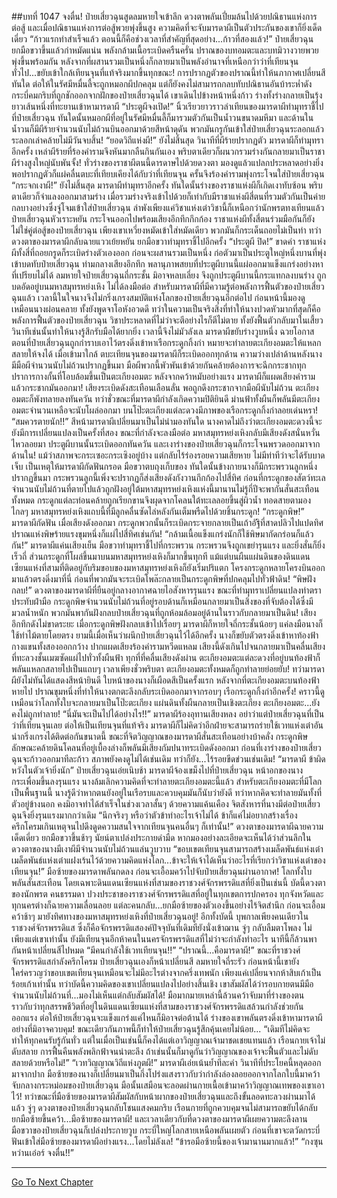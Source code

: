 ##บทที่ 1047 จงตื่น!
ป๋ายเสี่ยวฉุนสูดลมหายใจเข้าลึก ดวงตาพลันเปี่ยมล้นไปด้วยปณิธานแห่งการต่อสู้ และเมื่อปณิธานแห่งการต่อสู้พวยพุ่งขึ้นสูง ความคิดที่จะจับมารดาผีเป็นตัวประกันของเขาก็ยิ่งเด็ดเดี่ยว
“ก้าวแรกทำสำเร็จแล้ว ตอนนี้ก็คือช่วงเวลาที่สำคัญที่สุดอย่าง...ก้าวที่สองแล้ว!” ป๋ายเสี่ยวฉุนยกมือขวาขึ้นแล้วกำหมัดแน่น พลังกล้ามเนื้อระเบิดครืนครั่น ปราณของบทอมตะและบทมิวางวายพวยพุ่งขึ้นพร้อมกัน หลังจากที่ผสานรวมเป็นหนึ่งก็กลายมาเป็นพลังอำนาจที่เหนือกว่าว่าที่เทียนจุนทั่วไป...ขยับเข้าใกล้เทียนจุนที่แท้จริงมากขึ้นทุกขณะ!
การปรากฏตัวของปราณนี้ทำให้นภากาศเปลี่ยนสีทันใด ต่อให้ในรัศมีหมื่นลี้จะถูกหมอกผีปกคลุม แต่ก็ยังคงไม่สามารถกลบทับปณิธานอันบ้าระห่ำดังกระบี่คมกริบที่ถูกชักออกจากฝักของป๋ายเสี่ยวฉุนได้ เขาเดินไปข้างหน้าหนึ่งก้าว ร่างทั้งร่างกลายเป็นรุ้งยาวเส้นหนึ่งที่ทะยานเข้าหามารดาผี
“ประตูผีจงเปิด!” นิ้วเรียวยาวราวลำเทียนของมารดาผีทำมุทราชี้ไปที่ป๋ายเสี่ยวฉุน ทันใดนั้นหมอกผีที่อยู่ในรัศมีหมื่นลี้ก็มารวมตัวกันเป็นน้ำวนขนาดมหึมา และด้านในน้ำวนก็มีผีร้ายจำนวนนับไม่ถ้วนบินออกมาด้วยสีหน้าดุดัน
พวกมันกรูกันเข้าใส่ป๋ายเสี่ยวฉุนระลอกแล้วระลอกเล่าคล้ายไม่มีวันจบสิ้น!
“ยอดวิถีแห่งผี!” ยังไม่สิ้นสุด วินาทีที่ผีร้ายปรากฏตัว มารดาผีก็ทำมุทราอีกครั้ง เหล่าผีร้ายที่ร้องคำรามจึงหันมากลืนกินกันเอง พริบตาเดียวก็ผนวกรวมร่างกันกลายมาเป็นราชาผีร่างสูงใหญ่นับพันจั้ง!
ทั่วร่างของราชาผีตนนี้ดารดาษไปด้วยดวงตา มองดูแล้วแปลกประหลาดอย่างยิ่ง พอปรากฏตัวก็แผ่คลื่นตบะที่เทียบเคียงได้กับว่าที่เทียนจุน ครั้นจึงร้องคำรามพุ่งกระโจนใส่ป๋ายเสี่ยวฉุน
“กระจกเงาผี!” ยังไม่สิ้นสุด มารดาผีทำมุทราอีกครั้ง ทันใดนั้นร่างของราชาแห่งผีก็เกิดเงาทับซ้อน พริบตาเดียวก็จำแลงออกมาสามร่าง เมื่อรวมร่างจริงเข้าไปด้วยก็เท่ากับมีราชาแห่งผีสี่ตนที่รวมตัวกันเป็นค่ายกลบางอย่างซึ่งจู่โจมเข้าใส่ป๋ายเสี่ยวฉุน
ลำพังเพียงแค่วิชาแห่งเต๋าวิชานี้ก็เหนือกว่านักพรตทงเทียนแล้ว ป๋ายเสี่ยวฉุนหัวเราะหยัน กระโจนออกไปพร้อมเสียงอึกทึกกึกก้อง ราชาแห่งผีทั้งสี่ตนร่วมมือกันก็ยังไม่ใช่คู่ต่อสู้ของป๋ายเสี่ยวฉุน เพียงเขาเหวี่ยงหมัดเข้าใส่หมัดเดียว พวกมันก็กระเด็นถอยไม่เป็นท่า
ทว่าดวงตาของมารดาผีกลับฉายแววเย้ยหยัน ยกมือขวาทำมุทราชี้ไปอีกครั้ง
“ประตูผี ปิด!”
ขาดคำ ราชาแห่งผีทั้งสี่ที่ถอยกรูดก็ระเบิดร่างตัวเองออก ก่อนจะผสานรวมเป็นหนึ่ง ก่อตัวมาเป็นประตูใหญ่หนึ่งบานที่พุ่งเข้าบดทับป๋ายเสี่ยวฉุน
ท่ามกลางเสียงอึกทึก พลานุภาพสยบที่ประตูผีบานนี้แผ่ออกมาแข็งแกร่งอย่างหาที่เปรียบไม่ได้ ลมหายใจป๋ายเสี่ยวฉุนถี่กระชั้น มิอาจหลบเลี่ยง จึงถูกประตูผีบานนี้กระแทกลงบนร่าง ถูกบดอัดอยู่บนมหาสมุทรหย่งเหิง
ไม่ได้ลงมือต่อ สำหรับมารดาผีที่มีความรู้ต่อพลังการฟื้นตัวของป๋ายเสี่ยวฉุนแล้ว เวลานี้ในใจนางจึงไม่กริ่งเกรงสมบัติแห่งโลกของป๋ายเสี่ยวฉุนอีกต่อไป ก่อนหน้านี้มองดูเหมือนนางผ่อนคลาย ทั้งยังพูดจาโอหังอวดดี ทว่าในความเป็นจริงสิ่งที่ทำให้นางปวดหัวมากที่สุดก็คือพลังการฟื้นตัวของป๋ายเสี่ยวฉุน
วิชาประหลาดที่ไม่ว่าจะตีอย่างไรก็ตีไม่ตาย ทั้งยังฟื้นตัวกลับมาในเสี้ยววินาทีเช่นนั้นทำให้นางรู้สึกรับมือได้ยากยิ่ง เวลานี้จึงไม่มัวลังเล มารดาผีขยับร่างวูบหนึ่ง ฉวยโอกาสตอนที่ป๋ายเสี่ยวฉุนถูกกำราบเอาไว้ตรงดิ่งเข้าหาเรือกระดูกกิ้งก่า หมายจะทำลายตะเกียงอมตะให้แหลกสลายให้จงได้
เมื่อเข้ามาใกล้ ตบะเทียนจุนของมารดาผีก็ระเบิดออกทุกด้าน ความว่างเปล่าด้านหลังนางมีมือผีจำนวนนับไม่ถ้วนปรากฏขึ้นมา มือผีพวกนี้พัวพันเข้าด้วยกันคล้ายต้องการจะฉีกกระชากทุกปราการกางกั้นที่โอบล้อมขึ้นเป็นตะเกียงอมตะ หลังจากคว้าหมับอย่างแรง มารดาผีก็แผดเสียงคำรามแล้วกระชากมันออกมา!
เสียงระเบิดดังสะเทือนเลือนลั่น พอถูกดึงกระชากจากมือผีนับไม่ถ้วน ตะเกียงอมตะก็พังทลายลงทันควัน ทว่าชั่วขณะที่มารดาผีกำลังเกิดความปิติยินดี ม่านฟ้าทั้งผืนก็พลันมีตะเกียงอมตะจำนวนเหลือจะนับโผล่ออกมา บนโป๊ะตะเกียงแต่ละดวงมีภาพของเรือกระดูกกิ้งก่าลอยเด่นหรา!
“สมควรตายนัก!!” สีหน้ามารดาผีเปลี่ยนมาเป็นไม่น่ามองทันใด นางคาดไม่ถึงว่าตะเกียงอมตะดวงนี้จะยังมีการเปลี่ยนแปลงเป็นครั้งที่สอง ขณะที่กำลังจะลงมือต่อ มหาสมุทรหย่งเหิงกลับมีเสียงดังสนั่นหวั่นไหวลอยมา ประตูผีบานนั้นระเบิดออกทันควัน และเงาร่างของป๋ายเสี่ยวฉุนก็กระโจนพรวดออกมาจากด้านใน!
แม้ว่าสภาพจะกระเซอะกระเซิงอยู่บ้าง แต่กลับไร้ร่องรอยความเสียหาย ไม่มีท่าทีว่าจะได้รับบาดเจ็บ เป็นเหตุให้มารดาผีกัดฟันกรอด มือขวาตบถุงเก็บของ ทันใดนั้นข้างกายนางก็มีกระพรวนลูกหนึ่งปรากฏขึ้นมา
กระพรวนลูกนี้เพิ่งจะปรากฏก็ส่งเสียงดังกังวานกึกก้องไปสี่ทิศ ก่อนที่กระดูกของสัตว์ทะเลจำนวนนับไม่ถ้วนที่ตายไปแล้วถูกฝังอยู่ใต้มหาสมุทรหย่งเหิงแห่งนี้มานานไม่รู้กี่ปีจะพากันสั่นสะเทือนทั้งหมด กระดูกแต่ละท่อนคล้ายถูกเรียกขานจึงผุดจากโคลนใต้ทะเลลอยขึ้นสู่ผิวน้ำ
ทอดสายตามองไกลๆ มหาสมุทรหย่งเหิงแถบนี้ที่มีลูกคลื่นซัดไล่หลังกันเต็มพรืดไปด้วยชิ้นกระดูก!
“กระดูกพิษ!” มารดาผีกัดฟัน เมื่อเสียงดังออกมา กระดูกพวกนั้นก็ระเบิดกระจายกลายเป็นเถ้าอัฐิที่สาดปลิวไปแปดทิศ ปราณแห่งพิษร้ายแรงขุมหนึ่งก็แผ่ไปสี่ทิศเช่นกัน!
“กล้ามเนื้อแข็งแกร่งนักก็ใช้พิษมากัดกร่อนก็แล้วกัน!” มารดาผีแค่นเสียงเย็น มือขวาทำมุทราชี้ไปที่กระพรวน กระพรวนจึงถูกเขย่ารุนแรง และยิ่งสั่นก็ยิ่งเร็วถี่ ส่วนกระดูกที่โผล่ขึ้นมาบนมหาสมุทรหย่งเหิงก็มากขึ้นทุกที
แม้แต่บนผืนแผ่นดินของดินแดนเซียนแห่งที่สามที่ติดอยู่กับริมขอบของมหาสมุทรหย่งเหิงก็ยังเริ่มปริแตก โครงกระดูกหลายโครงบินออกมาแล้วตรงดิ่งมาที่นี่ ก่อนที่พวกมันจะระเบิดโพล๊ะกลายเป็นกระดูกพิษที่ปกคลุมไปทั่วฟ้าดิน!
“พิษฝังกลบ!” ดวงตาของมารดาผีที่ยืนอยู่กลางอากาศฉายไอสังหารรุนแรง ขณะที่ทำมุทราเปลี่ยนแปลงท่าตราประทับฝ่ามือ กระดูกพิษจำนวนนับไม่ถ้วนที่อยู่รอบด้านก็เหมือนกลายมาเป็นสิ่งของที่จับต้องได้ซึ่งมีมวลน้ำหนัก พวกมันพากันฝังกลบป๋ายเสี่ยวฉุนที่ถูกห้อมล้อมอยู่ด้านในราวกับกลายมาเป็นดิน!
เสียงอึกทึกดังไม่ขาดระยะ เมื่อกระดูกพิษฝังกลบเข้าไปเรื่อยๆ มารดาผีก็หายใจถี่กระชั้นน้อยๆ แค่ลงมือนางก็ใช้ท่าไม้ตายโดยตรง ยามนี้เมื่อเห็นว่าผนึกป๋ายเสี่ยวฉุนไว้ได้อีกครั้ง นางก็ขยับตัวตรงดิ่งเข้าหาท้องฟ้า กางแขนทั้งสองออกกว้าง ปากแผดเสียงร้องคำรามหวีดแหลม
เสียงนี้ดังเกินไปจนกลายมาเป็นคลื่นเสียงที่ทะลวงชั้นเมฆซัดแผ่ไปทั่วทั้งผืนฟ้า ทุกที่ที่คลื่นเสียงดังผ่าน ตะเกียงอมตะแต่ละดวงที่อยู่บนท้องฟ้าก็พลันแหลกสลายไปเป็นแถบๆ เวลาเพียงชั่วพริบตา ตะเกียงอมตะทั้งหมดก็ถูกทำลายย่อยยับ!
ทว่ามารดาผียังไม่ทันได้แสดงสีหน้ายินดี ใบหน้าของนางก็เผือดสีเป็นครั้งแรก หลังจากที่ตะเกียงอมตะบนท้องฟ้าหายไป ปราณขุมหนึ่งที่ทำให้นางตกตะลึงกลับระเบิดออกมาจากรอบๆ เรือกระดูกกิ้งก่าอีกครั้ง!
คราวนี้ดูเหมือนว่าโลกทั้งใบจะกลายมาเป็นโป๊ะตะเกียง แผ่นดินทั้งผืนกลายเป็นเชิงตะเกียง ตะเกียงอมตะ...ยังคงไม่ถูกทำลาย!
“นี่มันจะเป็นไปได้อย่างไร!!” มารดาผีร้องอุทานเสียงหลง อย่าว่าแต่ป๋ายเสี่ยวฉุนที่เป็นว่าที่เทียนจุนเลย ต่อให้เป็นเทียนจุนที่แท้จริง มารดาผีก็ไม่คิดว่าอีกฝ่ายจะสามารถร่ายใช้เวทแห่งเต๋าอันน่ากริ่งเกรงได้ติดต่อกันขนาดนี้
ขณะที่จิตวิญญาณของมารดาผีสั่นสะเทือนอย่างบ้าคลั่ง กระดูกพิษลักษณะคล้ายดินโคลนที่อยู่เบื้องล่างก็พลันมีเสียงกัมปนาทระเบิดดังออกมา ก่อนที่เงาร่างของป๋ายเสี่ยวฉุนจะก้าวออกมาทีละก้าว
สภาพยังคงดูไม่ได้เช่นเดิม ทว่าก็ยัง...ไร้รอยขีดข่วนเช่นเดิม!
“มารดาผี ข้าผิดหวังในตัวเจ้ายิ่งนัก” ป๋ายเสี่ยวฉุนเอ่ยเนิบช้า
มารดาผีจ้องเขม็งไปที่ป๋ายเสี่ยวฉุน หน้าอกของนางกระเพื่อมขึ้นลงรุนแรง นางล้มเลิกความคิดที่จะทำลายตะเกียงอมตะนี้แล้ว สำหรับตะเกียงอมตะที่มีโลกเป็นพื้นฐานนี้ นางรู้ดีว่าหากตนยังอยู่ในเรือรบและควบคุมมันก็นับว่ายังดี ทว่าหากคิดจะทำลายมันทั้งที่ตัวอยู่ข้างนอก คงมิอาจทำได้สำเร็จในช่วงเวลาสั้นๆ
ด้วยความแค้นเคือง จิตสังหารที่นางมีต่อป๋ายเสี่ยวฉุนจึงยิ่งรุนแรงมากกว่าเดิม
“นึกจริงๆ หรือว่าตัวข้าทำอะไรเจ้าไม่ได้ ข้าก็แค่ไม่อยากสร้างเรื่องครึกโครมเกินเหตุจนไปดึงดูดความสนใจจากเทียนจุนคนอื่นๆ ก็เท่านั้น!” ดวงตาของมารดาผีฉายความเด็ดเดี่ยว ยกมือขวาขึ้นช้าๆ นัยน์ตาเปล่งประกายดำมืด หากมองอย่างละเอียดจะเห็นได้ว่าส่วนลึกในดวงตาของนางมีเงาผีมีจำนวนนับไม่ถ้วนแล่นวูบวาบ
“ขอบเขตเทียนจุนสามารถสร้างเมล็ดพันธ์แห่งเต๋า เมล็ดพันธ์แห่งเต๋าแฝงเร้นไว้ด้วยความคิดแห่งโลก...ข้าจะให้เจ้าได้เห็นว่าอะไรที่เรียกว่าวิชาแห่งเต๋าของเทียนจุน!” มือซ้ายของมารดาพลันกดลง ก่อนจะเอื้อมคว้าไปจับป๋ายเสี่ยวฉุนผ่านอากาศ!
โลกทั้งใบพลันสั่นสะเทือน โดยเฉพาะดินแดนเซียนแห่งที่สามของราชวงศ์จักรพรรดิแสที่ยิ่งเป็นเช่นนี้ บัดนี้ดวงตาของนักพรต คนธรรมดา ปวงประชาของราชวงศ์จักรพรรดิแสที่อยู่ในทุกเขตการปกครอง ทุกจังหวัดและทุกนครต่างก็ฉายความเลื่อนลอย แต่ละคนกลับ...ยกมือซ้ายของตัวเองขึ้นอย่างไร้จิตสำนึก ก่อนจะเอื้อมคว้าช้าๆ มายังทิศทางของมหาสมุทรหย่งเหิงที่ป๋ายเสี่ยวฉุนอยู่!
อีกทั้งบัดนี้ บุพกาลเพียงคนเดียวในราชวงศ์จักรพรรดิแส ซึ่งก็คือจักรพรรดิแสองค์ปัจจุบันที่เดิมทียังนั่งเข้าฌาน จู่ๆ กลับลืมตาโพลง ไม่เพียงแต่เขาเท่านั้น ยังมีเทียนจุนอีกห้าคนในนครจักรพรรดิแสที่ไม่ว่าจะกำลังทำอะไร นาทีนี้ก็ล้วนพากันหน้าเปลี่ยนสีไปหมด
“มีคนกำลังใช้เวทเทียนจุน!!”
“ปราณนี้...คือมารดาผี!”
ขณะที่ราชวงศ์จักรพรรดิแสกำลังครึกโครม ป๋ายเสี่ยวฉุนเองก็หน้าเปลี่ยนสี ลมหายใจถี่ระรัว ก่อนหน้านี้เขายังใคร่ครวญว่าขอบเขตเทียนจุนเหมือนจะไม่มีอะไรต่างจากครึ่งเทพนัก เพียงแค่เปลี่ยนจากห้าสิบเก้าเป็นร้อยเก้าเท่านั้น
ทว่าบัดนี้ความคิดของเขาเปลี่ยนแปลงไปอย่างสิ้นเชิง เขาสัมผัสได้ว่ารอบกายตนมีมือจำนวนนับไม่ถ้วนที่...มองไม่เห็นแต่กลับสัมผัสได้!
มือมากมายเหล่านี้ล้วนคว้าจับมาที่ร่างของตน ราวกับว่าทุกสรรพชีวิตที่อยู่ในดินแดนเซียนแห่งที่สามของราชวงศ์จักรพรรดิแสล้วนกำลังช่วยกันออกแรง ต่อให้ป๋ายเสี่ยวฉุนจะแข็งแกร่งแค่ไหนก็มิอาจต่อต้านได้
ร่างของเขาพลันตรงดิ่งเข้าหามารดาผีอย่างที่มิอาจควบคุม! ขณะเดียวกันภาพนี้ก็ทำให้ป๋ายเสี่ยวฉุนรู้สึกคุ้นเคยไม่น้อย...
“เดิมทีไม่คิดจะทำให้ทุกคนรับรู้กันทั่ว แต่ในเมื่อเป็นเช่นนี้ก็คงได้แต่เอาวิญญาณเจ้ามาชดเชยแทนแล้ว เรือนกายเจ้าไม่ดับสลาย การฟื้นคืนพลังพลิกฟ้าจนน่าตะลึง ถ้าเช่นนั้นก็มาดูกันว่าวิญญาณของเจ้าจะฟื้นตัวและไม่ดับสลายด้วยหรือไม่!”
“เวทวิญญาณวิถีแห่งภูตผี!” มารดาผีเอ่ยเน้นย้ำทีละคำ วินาทีที่ประโยคนี้หลุดออกมาจากปาก มือซ้ายของนางก็เปลี่ยนมาเป็นกึ่งโปร่งแสงราวกับว่ากำลังล่องลอยออกจากโลกใบนี้มาคว้าจับกลางกระหม่อมของป๋ายเสี่ยวฉุน
มือนั้นเสมือนจะลอดผ่านกายเนื้อเข้ามาคว้าวิญญาณเทพของเขาเอาไว้!
ทว่าขณะที่มือซ้ายของมารดาผีสัมผัสกับหน้าผากของป๋ายเสี่ยวฉุนและถึงขั้นลอดทะลวงผ่านมาได้แล้ว จู่ๆ ดวงตาของป๋ายเสี่ยวฉุนกลับโชนแสงคมกริบ เรือนกายที่ถูกควบคุมจนไม่สามารถขยับได้กลับยกมือซ้ายขึ้นคว้า...มือซ้ายของมารดาผี!
และเวลาเดียวกับที่ดวงตาของมารดาผีเผยความตะลึงลาน มือขวาของป๋ายเสี่ยวฉุนก็เปล่งประกายวูบ กระบี่ใหญ่โลกสายเหนือพลันเผยตัว ก่อนที่เขาจะตวัดกระบี่ฟันเข้าใส่มือซ้ายของมารดาผีอย่างแรง...โดยไม่ลังเล!
“ข้ารอมือซ้ายนี้ของเจ้ามานานมากแล้ว!”
“กงซุนหว่านเอ๋อร์ จงตื่น!!”


------


[Go To Next Chapter]( ./20.md)